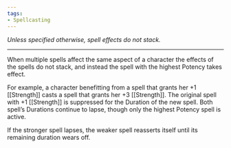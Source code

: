 ```yaml
---
tags:
- Spellcasting
---
```


_Unless specified otherwise, spell effects do not stack._

---

When multiple spells affect the same aspect of a character the effects of the spells do not stack, and instead the spell with the highest Potency takes effect.

For example, a character benefitting from a spell that grants her +1 [[Strength]] casts a spell that grants her +3 [[Strength]]. The original spell with +1 [[Strength]] is suppressed for the Duration of the new spell. Both spell’s Durations continue to lapse, though only the highest Potency spell is active.

If the stronger spell lapses, the weaker spell reasserts itself until its remaining duration wears off.